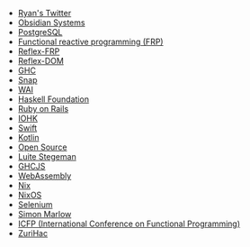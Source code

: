 * [Ryan's Twitter](https://mobile.twitter.com/ryantrinkle)
* [Obsidian Systems](https://obsidian.systems)
* [PostgreSQL](https://www.postgresql.org)
* [Functional reactive programming (FRP)](https://en.wikipedia.org/wiki/Functional_reactive_programming)
* [Reflex-FRP](https://reflex-frp.org/)
* [Reflex-DOM](https://github.com/reflex-frp/reflex-dom)
* [GHC](https://www.haskell.org/ghc)
* [Snap](http://snapframework.com)
* [WAI](https://github.com/yesodweb/wai)
* [Haskell Foundation](https://haskell.foundation)
* [Ruby on Rails](https://rubyonrails.org)
* [IOHK](https://iohk.io)
* [Swift](https://en.wikipedia.org/wiki/Swift_(programming_language))
* [Kotlin](https://en.wikipedia.org/wiki/Kotlin_(programming_language))
* [Open Source](https://en.wikipedia.org/wiki/Open_source)
* [Luite Stegeman](https://github.com/luite)
* [GHCJS](https://github.com/ghcjs/ghcjs)
* [WebAssembly](https://en.wikipedia.org/wiki/WebAssembly)
* [Nix](https://en.wikipedia.org/wiki/Nix_(package_manager))
* [NixOS](https://nixos.org/)
* [Selenium](https://www.selenium.dev/)
* [Simon Marlow](https://en.wikipedia.org/wiki/Simon_Marlow)
* [ICFP (International Conference on Functional Programming)](https://en.wikipedia.org/wiki/International_Conference_on_Functional_Programming)
* [ZuriHac](https://zurihac.info)
